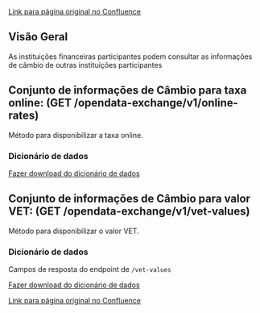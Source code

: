 [Link para página original no Confluence](https://openfinancebrasil.atlassian.net/wiki/spaces/OF/pages/56557586)

## **Visão Geral**

As instituições financeiras participantes podem consultar as informações de câmbio de outras instituições participantes

## **Conjunto de informações de Câmbio para taxa online**: (GET /opendata-exchange/v1/online-rates)

Método para disponibilizar a taxa online.

### Dicionário de dados

[Fazer download do dicionário de dados](https://openbanking-brasil.github.io/openapi/dictionary/exchangeGetOnlineRate_v1.csv)

## **Conjunto de informações de Câmbio para valor VET:** (GET /opendata-exchange/v1/vet-values)

Método para disponibilizar o valor VET.

### Dicionário de dados

Campos de resposta do endpoint de `/vet-values`

[Fazer download do dicionário de dados](https://openbanking-brasil.github.io/openapi/dictionary/exchangeGetVetValue_v1.csv)

[Link para página original no Confluence](https://openfinancebrasil.atlassian.net/wiki/spaces/OF/pages/56557586)